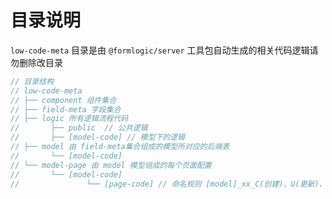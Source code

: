 # 目录说明

`low-code-meta` 目录是由 `@formlogic/server` 工具包自动生成的相关代码逻辑请勿删除改目录

```js
// 目录结构
// low-code-meta
// ├── component 组件集合
// ├── field-meta 字段集合
// ├── logic 所有逻辑流程代码
//       ├── public  // 公共逻辑
//       ├── [model-code] // 模型下的逻辑
// ├── model 由 field-meta集合组成的模型所对应的后端表
//       └── [model-code]
// └── model-page 由 model 模型组成的每个页面配置
//       └── [model-code]
//               └── [page-code] // 命名规则 [model]_xx_C(创建)、U(更新)、D(详情)、L(列表)

```



